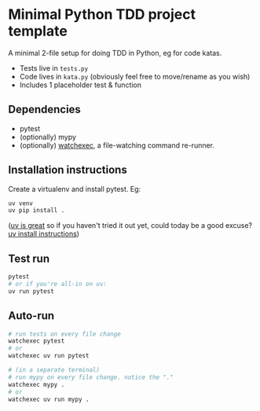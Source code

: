 # Minimal Python TDD project template

A minimal 2-file setup for doing TDD in Python, eg for code katas.

* Tests live in `tests.py`
* Code lives in `kata.py`  (obviously feel free to move/rename as you wish)
* Includes 1 placeholder test & function


## Dependencies

* pytest
* (optionally) mypy
* (optionally) [watchexec](https://github.com/watchexec/watchexec), a file-watching command re-runner.


## Installation instructions

Create a virtualenv and install pytest.  Eg:


```sh
uv venv
uv pip install .
```

([uv is great](https://www.youtube.com/watch?v=8UuW8o4bHbw) so if you haven't tried it out yet,
 could today be a good excuse?  [uv install instructions](https://docs.astral.sh/uv/getting-started/installation/))


## Test run

```sh
pytest 
# or if you're all-in on uv:
uv run pytest
````

## Auto-run 

```sh
# run tests on every file change
watchexec pytest
# or
watchexec uv run pytest

# (in a separate terminal)
# run mypy on every file change. notice the "."
watchexec mypy .
# or
watchexec uv run mypy .
```
